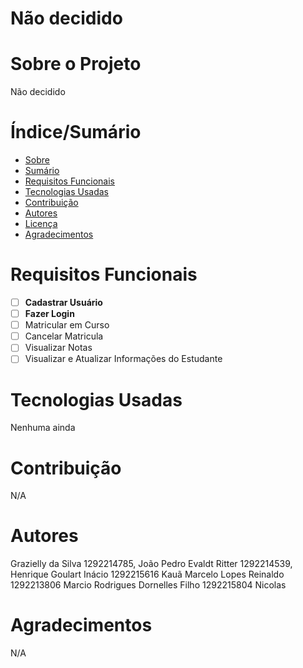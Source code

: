 # Não decidido 

# Sobre o Projeto

Não decidido 

# Índice/Sumário

* [Sobre](#sobre-o-projeto)
* [Sumário](#índice/sumário)
* [Requisitos Funcionais](#requisitos-funcionais)
* [Tecnologias Usadas](#tecnologias-usadas)
* [Contribuição](#contribuição)
* [Autores](#autores)
* [Licença](#licença)
* [Agradecimentos](#agradecimentos)


# Requisitos Funcionais 

- [ ] **Cadastrar Usuário**
- [ ] **Fazer Login**
- [ ] Matricular em Curso
- [ ] Cancelar Matricula
- [ ] Visualizar Notas
- [ ] Visualizar e Atualizar Informações do Estudante

# Tecnologias Usadas

Nenhuma ainda

# Contribuição

N/A

# Autores

Grazielly da Silva 1292214785,
João Pedro Evaldt Ritter 1292214539,
Henrique Goulart Inácio 1292215616
Kauã Marcelo Lopes Reinaldo 1292213806
Marcio Rodrigues Dornelles Filho 1292215804
Nicolas 


# Agradecimentos

N/A
